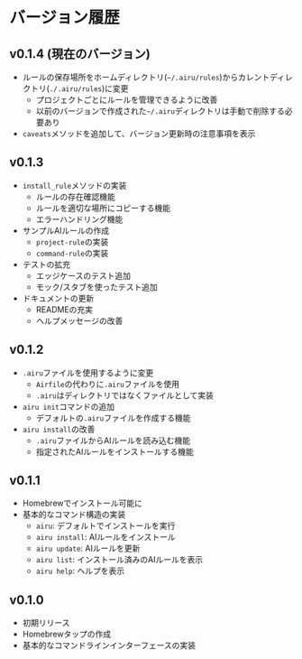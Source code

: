 # バージョン履歴

## v0.1.4 (現在のバージョン)
- ルールの保存場所をホームディレクトリ(`~/.airu/rules`)からカレントディレクトリ(`./.airu/rules`)に変更
  - プロジェクトごとにルールを管理できるように改善
  - 以前のバージョンで作成された`~/.airu`ディレクトリは手動で削除する必要あり
- `caveats`メソッドを追加して、バージョン更新時の注意事項を表示

## v0.1.3
- `install_rule`メソッドの実装
  - ルールの存在確認機能
  - ルールを適切な場所にコピーする機能
  - エラーハンドリング機能
- サンプルAIルールの作成
  - `project-rule`の実装
  - `command-rule`の実装
- テストの拡充
  - エッジケースのテスト追加
  - モック/スタブを使ったテスト追加
- ドキュメントの更新
  - READMEの充実
  - ヘルプメッセージの改善

## v0.1.2
- `.airu`ファイルを使用するように変更
  - `Airfile`の代わりに`.airu`ファイルを使用
  - `.airu`はディレクトリではなくファイルとして実装
- `airu init`コマンドの追加
  - デフォルトの`.airu`ファイルを作成する機能
- `airu install`の改善
  - `.airu`ファイルからAIルールを読み込む機能
  - 指定されたAIルールをインストールする機能

## v0.1.1
- Homebrewでインストール可能に
- 基本的なコマンド構造の実装
  - `airu`: デフォルトでインストールを実行
  - `airu install`: AIルールをインストール
  - `airu update`: AIルールを更新
  - `airu list`: インストール済みのAIルールを表示
  - `airu help`: ヘルプを表示

## v0.1.0
- 初期リリース
- Homebrewタップの作成
- 基本的なコマンドラインインターフェースの実装
